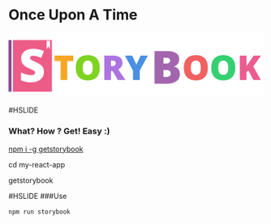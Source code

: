 # Once Upon A Time

![logobig](assets/logobig.png)

#HSLIDE
### What? How ? Get! Easy :)


[npm i -g getstorybook](https://raw.githubusercontent.com/coorpacademy/tekacademy/storybook/assets/logobig.png)

cd my-react-app

getstorybook

#HSLIDE
###Use

```
npm run storybook
```


